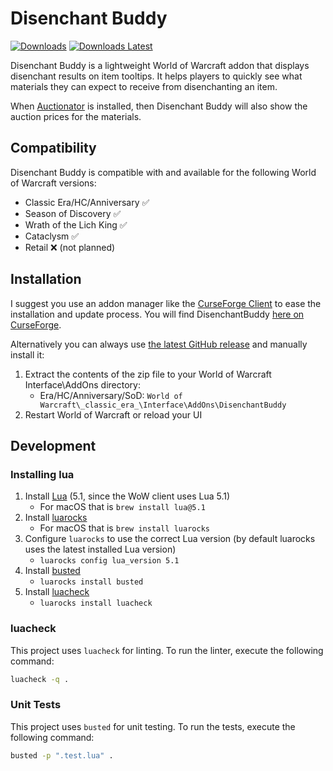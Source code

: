 # Disenchant Buddy

[![Downloads](https://img.shields.io/github/downloads/BreakBB/DisenchantBuddy/total.svg)](https://github.com/BreakBB/DisenchantBuddy/releases/)
[![Downloads Latest](https://img.shields.io/github/downloads/BreakBB/DisenchantBuddy/v2.0.3/total.svg)](https://github.com/BreakBB/DisenchantBuddy/releases/latest)

Disenchant Buddy is a lightweight World of Warcraft addon that displays disenchant results on item tooltips.
It helps players to quickly see what materials they can expect to receive from disenchanting an item.

When [Auctionator](https://github.com/Auctionator/Auctionator) is installed, then Disenchant Buddy will also show the auction prices for the materials.

## Compatibility

Disenchant Buddy is compatible with and available for the following World of Warcraft versions:

- Classic Era/HC/Anniversary :white_check_mark:
- Season of Discovery :white_check_mark:
- Wrath of the Lich King :white_check_mark:
- Cataclysm :white_check_mark:
- Retail :x: (not planned)

## Installation

I suggest you use an addon manager like the [CurseForge Client](https://curseforge.overwolf.com/) to ease the installation and update process. You will find
DisenchantBuddy [here on CurseForge](https://www.curseforge.com/wow/addons/disenchantbuddy).

Alternatively you can always use [the latest GitHub release](https://github.com/BreakBB/DisenchantBuddy/releases/latest) and manually install it:

1. Extract the contents of the zip file to your World of Warcraft Interface\AddOns directory:
    - Era/HC/Anniversary/SoD: `World of Warcraft\_classic_era_\Interface\AddOns\DisenchantBuddy`
2. Restart World of Warcraft or reload your UI

## Development

### Installing lua

1. Install [Lua](https://www.lua.org/download.html) (5.1, since the WoW client uses Lua 5.1)
    - For macOS that is `brew install lua@5.1`
2. Install [luarocks](https://luarocks.org/)
    - For macOS that is `brew install luarocks`
3. Configure `luarocks` to use the correct Lua version (by default luarocks uses the latest installed Lua version)
    - `luarocks config lua_version 5.1`
4. Install [busted](https://github.com/lunarmodules/busted)
    - `luarocks install busted`
5. Install [luacheck](https://github.com/lunarmodules/luacheck/)
    - `luarocks install luacheck`

### luacheck

This project uses `luacheck` for linting. To run the linter, execute the following command:

```sh
luacheck -q .
```

### Unit Tests

This project uses `busted` for unit testing. To run the tests, execute the following command:

```sh
busted -p ".test.lua" .
```
